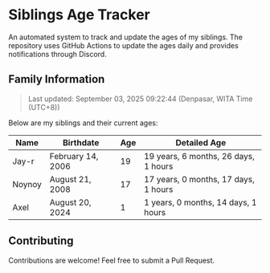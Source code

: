 # Siblings Age Tracker

An automated system to track and update the ages of my siblings. The repository uses GitHub Actions to update the ages daily and provides notifications through Discord.

## Family Information

> Last updated: September 03, 2025 09:22:44 (Denpasar, WITA Time (UTC+8))

Below are my siblings and their current ages:

| Name | Birthdate | Age | Detailed Age |
|------|-----------|-----|-------------|
| Jay-r | February 14, 2006 | 19 | 19 years, 6 months, 26 days, 1 hours |
| Noynoy | August 21, 2008 | 17 | 17 years, 0 months, 17 days, 1 hours |
| Axel | August 20, 2024 | 1 | 1 years, 0 months, 14 days, 1 hours |

## Contributing

Contributions are welcome! Feel free to submit a Pull Request.